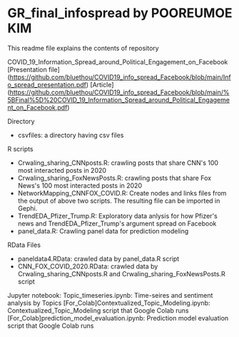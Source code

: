 # GR_final_infospread by POOREUMOE KIM

This readme file explains the contents of repository

COVID_19_Information_Spread_around_Political_Engagement_on_Facebook
[Presentation file]
(https://github.com/bluethou/COVID19_info_spread_Facebook/blob/main/Info_spread_presentation.pdf)
[Article]
(https://github.com/bluethou/COVID19_info_spread_Facebook/blob/main/%5BFinal%5D%20COVID_19_Information_Spread_around_Political_Engagement_on_Facebook.pdf)

Directory
- csvfiles: a directory having csv files

R scripts
- Crwaling_sharing_CNNposts.R: crawling posts that share CNN's 100 most interacted posts in 2020
- Crwaling_sharing_FoxNewsPosts.R: crawling posts that share Fox News's 100 most interacted posts in 2020
- NetworkMapping_CNNFOX_COVID.R: Create nodes and links files from the output of above two scripts. The resulting file can be imported in Gephi.
- TrendEDA_Pfizer_Trump.R: Exploratory data anlysis for how Pfizer's news and TrendEDA_Pfizer_Trump's argument spread on Facebook
- panel_data.R: Crawling panel data for prediction modeling

RData Files
- paneldata4.RData: crawled data by panel_data.R script
- CNN_FOX_COVID_2020.RData: crawled data by Crwaling_sharing_CNNposts.R and Crwaling_sharing_FoxNewsPosts.R script

Jupyter notebook:
Topic_timeseries.ipynb: Time-seires and sentiment analysis by Topics
[For_Colab]Contextualized_Topic_Modeling.ipynb: Contextualized_Topic_Modeling script that Google Colab runs
[For_Colab]prediction_model_evaluation.ipynb: Prediction model evaluation script that Google Colab runs
